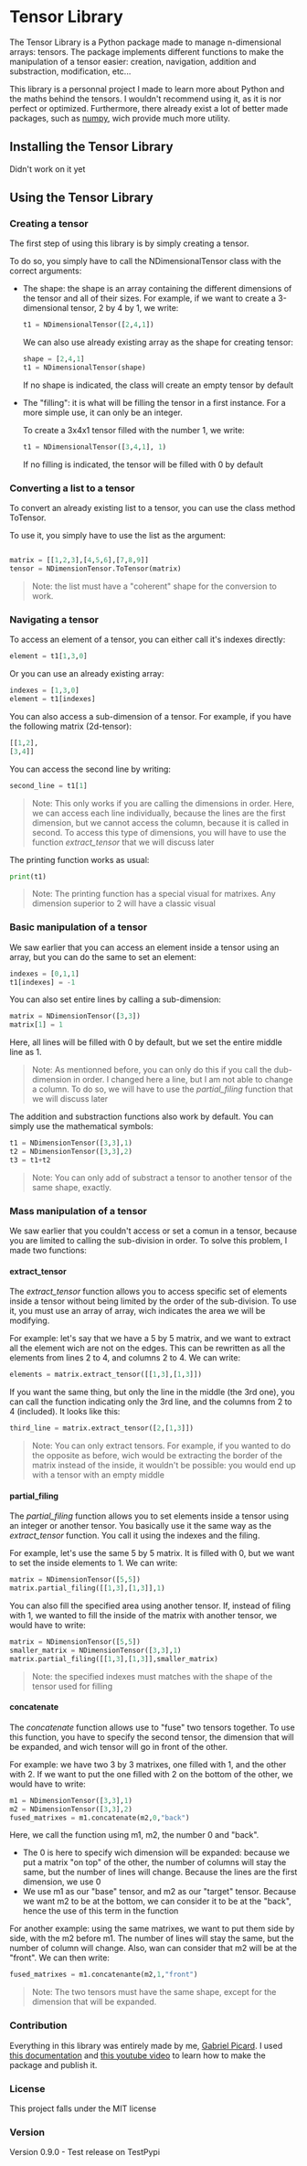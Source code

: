 # Tensor Library

The Tensor Library is a Python package made to manage n-dimensional arrays: tensors. The package implements different functions to make the manipulation of a tensor easier: creation, navigation, addition and substraction, modification, etc...

This library is a personnal project I made to learn more about Python and the maths behind the tensors. I wouldn't recommend using it, as it is nor perfect or optimized. Furthermore, there already exist a lot of better made packages, such as [numpy](numpy.org), wich provide much more utility.

## Installing the Tensor Library

Didn't work on it yet

## Using the Tensor Library

### Creating a tensor

The first step of using this library is by simply creating a tensor.

To do so, you simply have to call the NDimensionalTensor class with the correct arguments:

- The shape: the shape is an array containing the different dimensions of the tensor and all of their sizes. For example, if we want to create a 3-dimensional tensor, 2 by 4 by 1, we write:
  ```python
  t1 = NDimensionalTensor([2,4,1])
  ```
  We can also use already existing array as the shape for creating tensor:
  ```python
  shape = [2,4,1]
  t1 = NDimensionalTensor(shape)
  ```
  If no shape is indicated, the class will create an empty tensor by default 
- The "filling": it is what will be filling the tensor in a first instance. For a more simple use, it can only be an integer.
  
  To create a 3x4x1 tensor filled with the number 1, we write:
  ```python
  t1 = NDimensionalTensor([3,4,1], 1)
  ```
  If no filling is indicated, the tensor will be filled with 0 by default
  
### Converting a list to a tensor

To convert an already existing list to a tensor, you can use the class method ToTensor. 

To use it, you simply have to use the list as the argument:

```python

matrix = [[1,2,3],[4,5,6],[7,8,9]]
tensor = NDimensionTensor.ToTensor(matrix)

```
> Note: the list must have a "coherent" shape for the conversion to work.

### Navigating a tensor

To access an element of a tensor, you can either call it's indexes directly:
```python
element = t1[1,3,0]
```
Or you can use an already existing array:
```python
indexes = [1,3,0]
element = t1[indexes]
```
You can also access a sub-dimension of a tensor. For example, if you have the following matrix (2d-tensor):
```python
[[1,2],
[3,4]]
```
You can access the second line by writing:
```python
second_line = t1[1]
```
> Note: This only works if you are calling the dimensions in order. Here, we can access each line individually, because the lines are the first dimension, but we cannot access the column, because it is called in second.
> To access this type of dimensions, you will have to use the function *extract_tensor* that we will discuss later

The printing function works as usual:
```python
print(t1)
```
> Note: The printing function has a special visual for matrixes. Any dimension superior to 2 will have a classic visual

### Basic manipulation of a tensor

We saw earlier that you can access an element inside a tensor using an array, but you can do the same to set an element:
```python
indexes = [0,1,1]
t1[indexes] = -1
```
You can also set entire lines by calling a sub-dimension:
```python
matrix = NDimensionTensor([3,3])
matrix[1] = 1
```
Here, all lines will be filled with 0 by default, but we set the entire middle line as 1.
> Note: As mentionned before, you can only do this if you call the dub-dimension in order. I changed here a line, but I am not able to change a column. To do so, we will have to use the *partial_filing* function that we will discuss later

The addition and substraction functions also work by default. You can simply use the mathematical symbols:
```python
t1 = NDimensionTensor([3,3],1)
t2 = NDimensionTensor([3,3],2)
t3 = t1+t2
```
> Note: You can only add of substract a tensor to another tensor of the same shape, exactly.

### Mass manipulation of a tensor

We saw earlier that you couldn't access or set a comun in a tensor, because you are limited to calling the sub-division in order. To solve this problem, I made two functions:

#### extract_tensor

The *extract_tensor* function allows you to access specific set of elements inside a tensor without being limited by the order of the sub-division. To use it, you must use an array of array, wich indicates the area we will be modifying. 

For example: let's say that we have a 5 by 5 matrix, and we want to extract all the element wich are not on the edges. This can be rewritten as all the elements from lines 2 to 4, and columns 2 to 4. We can write:
```python
elements = matrix.extract_tensor([[1,3],[1,3]])
```
If you want the same thing, but only the line in the middle (the 3rd one), you can call the function indicating only the 3rd line, and the columns from 2 to 4 (included). It looks like this:
```python
third_line = matrix.extract_tensor([2,[1,3]])
```
> Note: You can only extract tensors. For example, if you wanted to do the opposite as before, wich would be extracting the border of the matrix instead of the inside, it wouldn't be possible: you would end up with a tensor with an empty middle

#### partial_filing

The *partial_filing* function allows you to set elements inside a tensor using an integer or another tensor. You basically use it the same way as the *extract_tensor* function. You call it using the indexes and the filing. 

For example, let's use the same 5 by 5 matrix. It is filled with 0, but we want to set the inside elements to 1. We can write:
```python
matrix = NDimensionTensor([5,5])
matrix.partial_filing([[1,3],[1,3]],1)
```
You can also fill the specified area using another tensor. If, instead of filing with 1, we wanted to fill the inside of the matrix with another tensor, we would have to write:
```python
matrix = NDimensionTensor([5,5])
smaller_matrix = NDimensionTensor([3,3],1)
matrix.partial_filing([[1,3],[1,3]],smaller_matrix)
```
> Note: the specified indexes must matches with the shape of the tensor used for filling

#### concatenate

The *concatenate* function allows use to "fuse" two tensors together. To use this function, you have to specify the second tensor, the dimension that will be expanded, and wich tensor will go in front of the other.

For example: we have two 3 by 3 matrixes, one filled with 1, and the other with 2. If we want to put the one filled with 2 on the bottom of the other, we would have to write:
```python
m1 = NDimensionTensor([3,3],1)
m2 = NDimensionTensor([3,3],2)
fused_matrixes = m1.concatenate(m2,0,"back")
```
Here, we call the function using m1, m2, the number 0 and "back".
- The 0 is here to specify wich dimension will be expanded: because we put a matrix "on top" of the other, the number of columns will stay the same, but the number of lines will change. Because the lines are the first dimension, we use 0
- We use m1 as our "base" tensor, and m2 as our "target" tensor. Because we want m2 to be at the bottom, we can consider it to be at the "back", hence the use of this term in the function

For another example: using the same matrixes, we want to put them side by side, with the m2 before m1. The number of lines will stay the same, but the number of column will change. Also, wan can consider that m2 will be at the "front". We can then write:
```python
fused_matrixes = m1.concatenante(m2,1,"front")
```
> Note: The two tensors must have the same shape, except for the dimension that will be expanded.

### Contribution

Everything in this library was entirely made by me, [Gabriel Picard](https://github.com/gabPicard).
I used [this documentation](https://packaging.python.org/en/latest/tutorials/packaging-projects/) and [this youtube video](https://www.youtube.com/watch?v=zhpI6Yhz9_4&t=372s) to learn how to make the package and publish it.

### License

This project falls under the MIT license

### Version

Version 0.9.0 - Test release on TestPypi  
